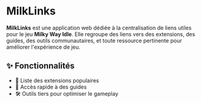 # MilkLinks

**MilkLinks** est une application web dédiée à la centralisation de liens utiles pour le jeu **Milky Way Idle**. Elle regroupe des liens vers des extensions, des guides, des outils communautaires, et toute ressource pertinente pour améliorer l'expérience de jeu.

## ✨ Fonctionnalités

- 🧩 Liste des extensions populaires
- 📘 Accès rapide à des guides
- 🛠️ Outils tiers pour optimiser le gameplay
